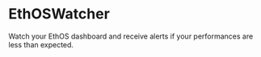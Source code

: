 # EthOSWatcher
Watch your EthOS dashboard and receive alerts if your performances are less than expected.
